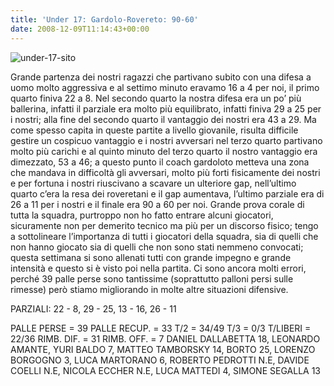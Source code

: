 ```yaml
---
title: 'Under 17: Gardolo-Rovereto: 90-60'
date: 2008-12-09T11:14:43+00:00
---
```

![under-17-sito](/images/articoli/under-17-sito.jpg)

Grande partenza dei nostri ragazzi che partivano subito con una difesa a uomo molto aggressiva e al settimo minuto eravamo 16 a 4 per noi, il primo quarto finiva 22 a 8. Nel secondo quarto la nostra difesa era un po’ più ballerina, infatti il parziale era molto più equilibrato, infatti finiva 29 a 25 per i nostri; alla fine del secondo quarto il vantaggio dei nostri era 43 a 29. Ma come spesso capita in queste partite a livello giovanile, risulta difficile gestire un cospicuo vantaggio e i nostri avversari nel terzo quarto partivano molto più carichi e al quinto minuto del terzo quarto il nostro vantaggio era dimezzato, 53 a 46; a questo punto il coach gardoloto metteva una zona che mandava in difficoltà gli avversari, molto più forti fisicamente dei nostri e per fortuna i nostri riuscivano a scavare un ulteriore gap, nell’ultimo quarto c’era la resa dei roveretani e il gap aumentava, l’ultimo parziale era di 26 a 11 per i nostri e il finale era 90 a 60 per noi. Grande prova corale di tutta la squadra, purtroppo non ho fatto entrare alcuni giocatori, sicuramente non per demerito tecnico ma più per un discorso fisico; tengo a sottolineare l’importanza di tutti i giocatori della squadra, sia di quelli che non hanno giocato sia di quelli che non sono stati nemmeno convocati; questa settimana si sono allenati tutti con grande impegno e grande intensità e questo si è visto poi nella partita. Ci sono ancora molti errori, perché 39 palle perse sono tantissime (soprattutto palloni persi sulle rimesse) però stiamo migliorando in molte altre situazioni difensive.

PARZIALI: 22 - 8, 29 - 25, 13 - 16, 26 - 11

PALLE PERSE = 39 PALLE RECUP. = 33 T/2 = 34/49 T/3 = 0/3 T/LIBERI = 22/36 RIMB. DIF. = 31 RIMB. OFF. = 7 DANIEL DALLABETTA 18, LEONARDO AMANTE, YURI BALDO 7, MATTEO TAMBORSKY 14, BORTO 25, LORENZO BORGOGNO 3, LUCA MARTORANO 6, ROBERTO PEDROTTI N.E, DAVIDE COELLI N.E, NICOLA ECCHER N.E, LUCA MATTEDI 4, SIMONE SEGALLA 13